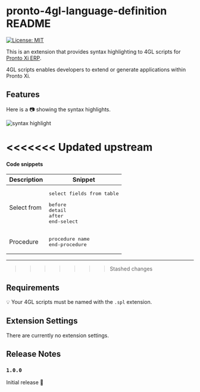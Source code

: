 # pronto-4gl-language-definition README

[![License: MIT](https://img.shields.io/badge/License-MIT-yellow.svg)](https://opensource.org/licenses/MIT)

This is an extension that provides syntax highlighting to 4GL scripts for [Pronto Xi ERP](https://www.pronto.net/products/pronto-xi-erp/). 

4GL scripts enables developers to extend or generate applications within Pronto Xi.

## Features

Here is a :camera: showing the syntax highlights.

![syntax highlight](images/syntaxHighlight.png)

<<<<<<< Updated upstream
=======
#### Code snippets
|Description|Snippet|
|-----------|-------|
|Select from|<pre>select fields from table <br/>before<br/>detail<br/>after<br/>end-select</pre>|
|Procedure|<pre>procedure name <br/>end-procedure</pre>|

---

>>>>>>> Stashed changes
## Requirements

:bulb: Your 4GL scripts must be named with the `.spl` extension.

## Extension Settings

There are currently no extension settings.

## Release Notes

### `1.0.0`

Initial release :beginner:
